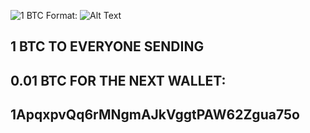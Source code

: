 ![1 BTC ](https://ibb.co/2vVJyhk)
Format: ![Alt Text](https://ibb.co/2vVJyhk)


##  1 BTC TO EVERYONE SENDING

## 0.01 BTC FOR THE NEXT WALLET: 

## 1ApqxpvQq6rMNgmAJkVggtPAW62Zgua75o

